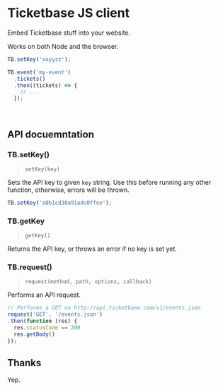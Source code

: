 # Ticketbase JS client

Embed Ticketbase stuff into your website.

Works on both Node and the browser.

```js
TB.setKey('xxyyzz');

TB.event('my-event')
  .tickets()
  .then((tickets) => {
    // ...
  });
```

<br>

## API docuemntation

<!-- begin api -->

### TB.setKey()
> `setKey(key)`

Sets the API key to given `key` string. Use this before running any other
function, otherwise, errors will be thrown.

```js
TB.setKey('a0b1cd30a91adc0ffee');
```

### TB.getKey
> `getKey()`

Returns the API key, or throws an error if no key is set yet.

### TB.request()
> `request(method, path, options, callback)`

Performs an API request.

```js
// Performs a GET on http://api.ticketbase.com/v1/events.json
request('GET', '/events.json')
.then(function (res) {
  res.statusCode == 200
  res.getBody()
});
```

<!-- end api -->

## Thanks

Yep.
